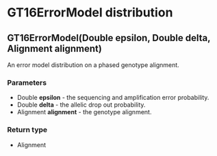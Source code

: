 GT16ErrorModel distribution
===========================
GT16ErrorModel(Double **epsilon**, Double **delta**, Alignment **alignment**)
-----------------------------------------------------------------------------

An error model distribution on a phased genotype alignment.

### Parameters

- Double **epsilon** - the sequencing and amplification error probability.
- Double **delta** - the allelic drop out probability.
- Alignment **alignment** - the genotype alignment.

### Return type

- Alignment



